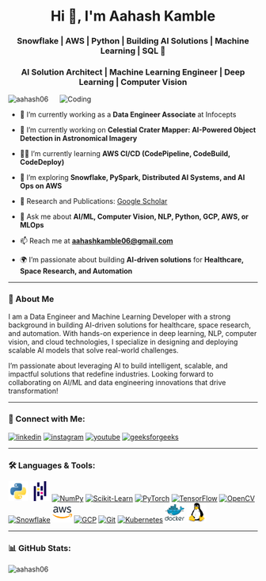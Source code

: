 <h1 align="center">Hi 👋, I'm Aahash Kamble</h1>
<h3 align="center"> Snowflake | AWS | Python | Building AI Solutions | Machine Learning | SQL 🚀 </h3>
<h3 align="center"> AI Solution Architect | Machine Learning Engineer | Deep Learning | Computer Vision </h3>

<img align="right" alt="Coding" width="400" src="https://camo.githubusercontent.com/2366b34bb903c09617990fb5fff4622f3e941349e846ddb7e73df872a9d21233/68747470733a2f2f63646e2e6472696262626c652e636f6d2f75736572732f3733303730332f73637265656e73686f74732f363538313234332f6176656e746f2e676966">


<p align="left"> <img src="https://komarev.com/ghpvc/?username=aahash06&label=Profile%20views&color=0e75b6&style=flat" alt="aahash06" /> </p>

- 💼 I’m currently working as a **Data Engineer Associate** at Infocepts

- 🔭 I’m currently working on **Celestial Crater Mapper: AI-Powered Object Detection in Astronomical Imagery**

- 👨‍💻 I’m currently learning **AWS CI/CD (CodePipeline, CodeBuild, CodeDeploy)**

- 🧠 I’m exploring **Snowflake, PySpark, Distributed AI Systems, and AI Ops on AWS**

- 📝 Research and Publications: [Google Scholar](https://scholar.google.com/citations?user=ZJtb0JUAAAAJ&hl=en)

- 💬 Ask me about **AI/ML, Computer Vision, NLP, Python, GCP, AWS, or MLOps**

- 📫 Reach me at **aahashkamble06@gmail.com**

- 🌍 I’m passionate about building **AI-driven solutions** for **Healthcare, Space Research, and Automation**

---

### 🚀 About Me

I am a Data Engineer and Machine Learning Developer with a strong background in building AI-driven solutions for healthcare, space research, and automation. With hands-on experience in deep learning, NLP, computer vision, and cloud technologies, I specialize in designing and deploying scalable AI models that solve real-world challenges.

I’m passionate about leveraging AI to build intelligent, scalable, and impactful solutions that redefine industries. Looking forward to collaborating on AI/ML and data engineering innovations that drive transformation!

---

### 🤝 Connect with Me:
<p align="left">
<a href="https://www.linkedin.com/in/aahash-kamble-759377226/" target="blank"><img align="center" src="https://raw.githubusercontent.com/rahuldkjain/github-profile-readme-generator/master/src/images/icons/Social/linked-in-alt.svg" alt="linkedin" height="30" width="40" /></a>
<a href="https://www.instagram.com/aahash_06" target="blank"><img align="center" src="https://raw.githubusercontent.com/rahuldkjain/github-profile-readme-generator/master/src/images/icons/Social/instagram.svg" alt="instagram" height="30" width="40" /></a>
<a href="https://www.youtube.com/c/AahashKamble" target="blank"><img align="center" src="https://raw.githubusercontent.com/rahuldkjain/github-profile-readme-generator/master/src/images/icons/Social/youtube.svg" alt="youtube" height="30" width="40" /></a>
<a href="https://www.geeksforgeeks.org/user/aahash06/" target="blank"><img align="center" src="https://raw.githubusercontent.com/rahuldkjain/github-profile-readme-generator/master/src/images/icons/Social/geeks-for-geeks.svg" alt="geeksforgeeks" height="30" width="40" /></a>
</p>

---

### 🛠️ Languages & Tools:
<p align="left">
  <a href="https://www.python.org"><img src="https://raw.githubusercontent.com/devicons/devicon/master/icons/python/python-original.svg" width="40" height="40" alt="Python" /></a>
  <a href="https://pandas.pydata.org/"><img src="https://raw.githubusercontent.com/devicons/devicon/2ae2a900d2f041da66e950e4d48052658d850630/icons/pandas/pandas-original.svg" width="40" height="40" alt="Pandas" /></a>
  <a href="https://numpy.org/"><img src="https://upload.wikimedia.org/wikipedia/commons/3/31/NumPy_logo_2020.svg" width="40" height="40" alt="NumPy" /></a>
  <a href="https://scikit-learn.org/"><img src="https://upload.wikimedia.org/wikipedia/commons/0/05/Scikit_learn_logo_small.svg" width="40" height="40" alt="Scikit-Learn" /></a>
  <a href="https://pytorch.org/"><img src="https://www.vectorlogo.zone/logos/pytorch/pytorch-icon.svg" width="40" height="40" alt="PyTorch" /></a>
  <a href="https://www.tensorflow.org/"><img src="https://www.vectorlogo.zone/logos/tensorflow/tensorflow-icon.svg" width="40" height="40" alt="TensorFlow" /></a>
  <a href="https://opencv.org/"><img src="https://www.vectorlogo.zone/logos/opencv/opencv-icon.svg" width="40" height="40" alt="OpenCV" /></a>
  <a href="https://www.snowflake.com/"><img src="https://avatars.githubusercontent.com/u/17399016?s=200&v=4" width="40" height="40" alt="Snowflake" /></a>
  <a href="https://aws.amazon.com/"><img src="https://raw.githubusercontent.com/devicons/devicon/master/icons/amazonwebservices/amazonwebservices-original-wordmark.svg" width="40" height="40" alt="AWS" /></a>
  <a href="https://cloud.google.com/"><img src="https://www.vectorlogo.zone/logos/google_cloud/google_cloud-icon.svg" width="40" height="40" alt="GCP" /></a>
  <a href="https://git-scm.com/"><img src="https://www.vectorlogo.zone/logos/git-scm/git-scm-icon.svg" width="40" height="40" alt="Git" /></a>
  <a href="https://kubernetes.io"><img src="https://www.vectorlogo.zone/logos/kubernetes/kubernetes-icon.svg" width="40" height="40" alt="Kubernetes" /></a>
  <a href="https://www.docker.com/"><img src="https://raw.githubusercontent.com/devicons/devicon/master/icons/docker/docker-original-wordmark.svg" width="40" height="40" alt="Docker" /></a>
  <a href="https://www.linux.org/"><img src="https://raw.githubusercontent.com/devicons/devicon/master/icons/linux/linux-original.svg" width="40" height="40" alt="Linux" /></a>
</p>

---

### 📊 GitHub Stats:
<p><img align="center" src="https://github-readme-stats.vercel.app/api/top-langs?username=aahash06&show_icons=true&locale=en&layout=compact" alt="aahash06" /></p>
